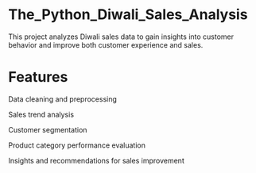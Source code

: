 # The_Python_Diwali_Sales_Analysis
This project analyzes Diwali sales data to gain insights into customer behavior and improve both customer experience and sales.

# Features
Data cleaning and preprocessing

Sales trend analysis

Customer segmentation

Product category performance evaluation

Insights and recommendations for sales improvement
